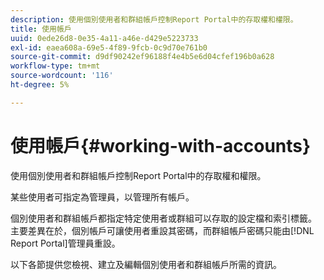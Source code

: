 ```yaml
---
description: 使用個別使用者和群組帳戶控制Report Portal中的存取權和權限。
title: 使用帳戶
uuid: 0ede26d8-0e35-4a11-a46e-d429e5223733
exl-id: eaea608a-69e5-4f89-9fcb-0c9d70e761b0
source-git-commit: d9df90242ef96188f4e4b5e6d04cfef196b0a628
workflow-type: tm+mt
source-wordcount: '116'
ht-degree: 5%

---
```


# 使用帳戶{#working-with-accounts}

使用個別使用者和群組帳戶控制Report Portal中的存取權和權限。

某些使用者可指定為管理員，以管理所有帳戶。

個別使用者和群組帳戶都指定特定使用者或群組可以存取的設定檔和索引標籤。 主要差異在於，個別帳戶可讓使用者重設其密碼，而群組帳戶密碼只能由[!DNL Report Portal]管理員重設。

以下各節提供您檢視、建立及編輯個別使用者和群組帳戶所需的資訊。
